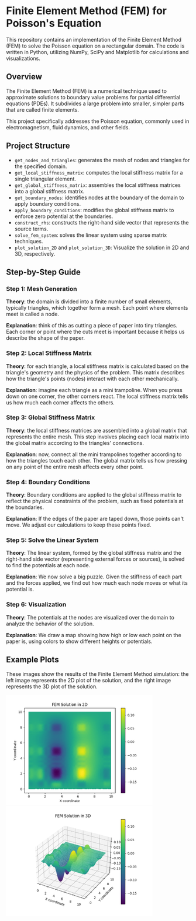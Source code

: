 # Finite Element Method (FEM) for Poisson's Equation

This repository contains an implementation of the Finite Element Method (FEM) to solve the Poisson equation on a 
rectangular domain. The code is written in Python, utilizing NumPy, SciPy and Matplotlib for calculations and 
visualizations.

## Overview

The Finite Element Method (FEM) is a numerical technique used to approximate solutions to boundary value problems for 
partial differential equations (PDEs). It subdivides a large problem into smaller, simpler parts that are called finite 
elements.

This project specifically addresses the Poisson equation, commonly used in electromagnetism, fluid dynamics, and other 
fields.

## Project Structure

- `get_nodes_and_triangles`: generates the mesh of nodes and triangles for the specified domain.
- `get_local_stiffness_matrix`: computes the local stiffness matrix for a single triangular element.
- `get_global_stiffness_matrix`: assembles the local stiffness matrices into a global stiffness matrix.
- `get_boundary_nodes`: identifies nodes at the boundary of the domain to apply boundary conditions.
- `apply_boundary_conditions`: modifies the global stiffness matrix to enforce zero potential at the boundaries.
- `construct_rhs`: constructs the right-hand side vector that represents the source terms.
- `solve_fem_system`: solves the linear system using sparse matrix techniques.
- `plot_solution_2D` and `plot_solution_3D`: Visualize the solution in 2D and 3D, respectively.

## Step-by-Step Guide

### Step 1: Mesh Generation

**Theory**: the domain is divided into a finite number of small elements, typically triangles, which together form a 
mesh. Each point where elements meet is called a node.

**Explanation**: think of this as cutting a piece of paper into tiny triangles. Each corner or point where the cuts 
meet is important because it helps us describe the shape of the paper.

### Step 2: Local Stiffness Matrix

**Theory**: for each triangle, a local stiffness matrix is calculated based on the triangle's geometry and the physics 
of the problem. This matrix describes how the triangle's points (nodes) interact with each other mechanically.

**Explanation**: imagine each triangle as a mini trampoline. When you press down on one corner, the other corners react.
The local stiffness matrix tells us how much each corner affects the others.

### Step 3: Global Stiffness Matrix

**Theory**: the local stiffness matrices are assembled into a global matrix that represents the entire mesh. This step 
involves placing each local matrix into the global matrix according to the triangles' connections.

**Explanation**: now, connect all the mini trampolines together according to how the triangles touch each other. The 
global matrix tells us how pressing on any point of the entire mesh affects every other point.

### Step 4: Boundary Conditions

**Theory**: Boundary conditions are applied to the global stiffness matrix to reflect the physical constraints of the 
problem, such as fixed potentials at the boundaries.

**Explanation**: If the edges of the paper are taped down, those points can't move. We adjust our calculations to keep 
these points fixed.

### Step 5: Solve the Linear System

**Theory**: The linear system, formed by the global stiffness matrix and the right-hand side vector (representing 
external forces or sources), is solved to find the potentials at each node.

**Explanation**: We now solve a big puzzle. Given the stiffness of each part and the forces applied, we find out how 
much each node moves or what its potential is.

### Step 6: Visualization

**Theory**: The potentials at the nodes are visualized over the domain to analyze the behavior of the solution.

**Explanation**: We draw a map showing how high or low each point on the paper is, using colors to show different 
heights or potentials.


## Example Plots

These images show the results of the Finite Element Method simulation: the left image represents the 2D plot of the 
solution, and the right image represents the 3D plot of the solution.

<p float="left">
  <img src="images/2D.png" width="400"/>
  <img src="images/3D.png" width="400"/> 
</p>
